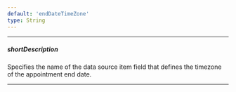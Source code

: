 ```yaml
---
default: 'endDateTimeZone'
type: String
---
```

---
##### shortDescription
Specifies the name of the data source item field that defines the timezone of the appointment end date.

---
